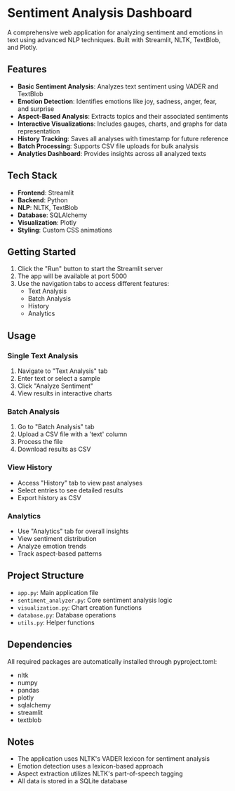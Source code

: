 
# Sentiment Analysis Dashboard

A comprehensive web application for analyzing sentiment and emotions in text using advanced NLP techniques. Built with Streamlit, NLTK, TextBlob, and Plotly.

## Features

- **Basic Sentiment Analysis**: Analyzes text sentiment using VADER and TextBlob
- **Emotion Detection**: Identifies emotions like joy, sadness, anger, fear, and surprise
- **Aspect-Based Analysis**: Extracts topics and their associated sentiments
- **Interactive Visualizations**: Includes gauges, charts, and graphs for data representation
- **History Tracking**: Saves all analyses with timestamp for future reference
- **Batch Processing**: Supports CSV file uploads for bulk analysis
- **Analytics Dashboard**: Provides insights across all analyzed texts

## Tech Stack

- **Frontend**: Streamlit
- **Backend**: Python
- **NLP**: NLTK, TextBlob
- **Database**: SQLAlchemy
- **Visualization**: Plotly
- **Styling**: Custom CSS animations

## Getting Started

1. Click the "Run" button to start the Streamlit server
2. The app will be available at port 5000
3. Use the navigation tabs to access different features:
   - Text Analysis
   - Batch Analysis
   - History
   - Analytics

## Usage

### Single Text Analysis
1. Navigate to "Text Analysis" tab
2. Enter text or select a sample
3. Click "Analyze Sentiment"
4. View results in interactive charts

### Batch Analysis
1. Go to "Batch Analysis" tab
2. Upload a CSV file with a 'text' column
3. Process the file
4. Download results as CSV

### View History
- Access "History" tab to view past analyses
- Select entries to see detailed results
- Export history as CSV

### Analytics
- Use "Analytics" tab for overall insights
- View sentiment distribution
- Analyze emotion trends
- Track aspect-based patterns

## Project Structure

- `app.py`: Main application file
- `sentiment_analyzer.py`: Core sentiment analysis logic
- `visualization.py`: Chart creation functions
- `database.py`: Database operations
- `utils.py`: Helper functions

## Dependencies

All required packages are automatically installed through pyproject.toml:
- nltk
- numpy
- pandas
- plotly
- sqlalchemy
- streamlit
- textblob

## Notes

- The application uses NLTK's VADER lexicon for sentiment analysis
- Emotion detection uses a lexicon-based approach
- Aspect extraction utilizes NLTK's part-of-speech tagging
- All data is stored in a SQLite database
